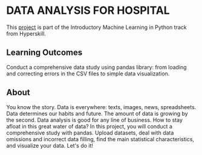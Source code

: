 # DATA ANALYSIS FOR HOSPITAL
This [project](https://hyperskill.org/projects/152) is part of the Introductory Machine Learning in Python track from Hyperskill.

## Learning Outcomes
Conduct a comprehensive data study using pandas library: from loading and correcting errors in the CSV files to simple data visualization.

## About
You know the story. Data is everywhere: texts, images, news, spreadsheets. Data determines our habits and future. 
The amount of data is growing by the second. Data analysis is good for any line of business. How to stay afloat in this great water of data? 
In this project, you will conduct a comprehensive study with pandas. Upload datasets, deal with data omissions and incorrect data filling, find the main statistical characteristics, and visualize your data. Let's do it!